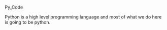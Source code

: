 Py_Code

Python is a high level programming language and most of what we do here is going to be python.
